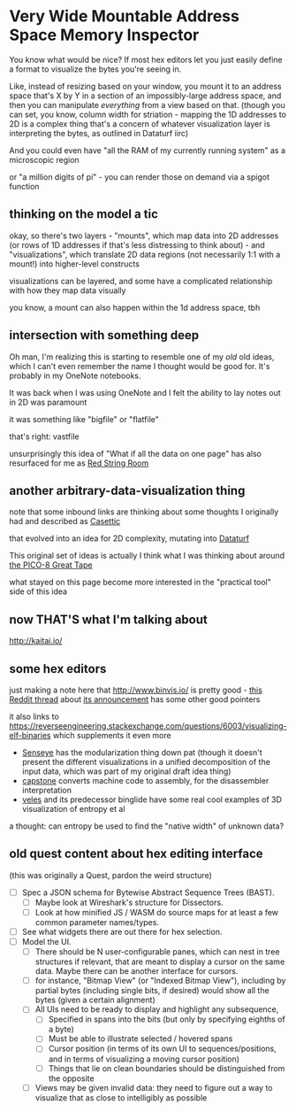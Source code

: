 # Very Wide Mountable Address Space Memory Inspector

You know what would be nice? If most hex editors let you just easily define a format to visualize the bytes you're seeing in.

Like, instead of resizing based on your window, you mount it to an address space that's X by Y in a section of an impossibly-large address space, and then you can manipulate *everything* from a view based on that. (though you can set, you know, column width for striation - mapping the 1D addresses to 2D is a complex thing that's a concern of whatever visualization layer is interpreting the bytes, as outlined in Dataturf iirc)

And you could even have "all the RAM of my currently running system" as a microscopic region

or "a million digits of pi" - you can render those on demand via a spigot function

## thinking on the model a tic

okay, so there's two layers - "mounts", which map data into 2D addresses (or rows of 1D addresses if that's less distressing to think about) - and "visualizations", which translate 2D data regions (not necessarily 1:1 with a mount!) into higher-level constructs

visualizations can be layered, and some have a complicated relationship with how they map data visually

you know, a mount can also happen within the 1d address space, tbh

## intersection with something deep

Oh man, I'm realizing this is starting to resemble one of my *old* old ideas, which I can't even remember the name I thought would be good for. It's probably in my OneNote notebooks.

It was back when I was using OneNote and I felt the ability to lay notes out in 2D was paramount

it was something like "bigfile" or "flatfile"

that's right: vastfile

unsurprisingly this idea of "What if all the data on one page" has also resurfaced for me as [Red String Room](rgvet-f9pds-01985-jef45-ywyew)

## another arbitrary-data-visualization thing

note that some inbound links are thinking about some thoughts I originally had and described as [Casettic](v54am-trnme-0yak2-dbnsk-dhvmz)

that evolved into an idea for 2D complexity, mutating into [Dataturf](g0q2b-3wp8z-c6avy-yy5jb-6fx07)

This original set of ideas is actually I think what I was thinking about around [the PICO-8 Great Tape](092wz-g3nh1-nj864-w01qe-9h0zd)

what stayed on this page become more interested in the "practical tool" side of this idea

## now THAT'S what I'm talking about

http://kaitai.io/

## some hex editors

just making a note here that http://www.binvis.io/ is pretty good - [this Reddit thread](https://www.reddit.com/r/ReverseEngineering/comments/2xtyw8/binvisio_visual_analysis_of_binary_files/) about [its announcement](https://corte.si/posts/binvis/announce/index.html) has some other good pointers

it also links to https://reverseengineering.stackexchange.com/questions/6003/visualizing-elf-binaries which supplements it even more

- [Senseye](https://github.com/letoram/senseye/wiki) has the modularization thing down pat (though it doesn't present the different visualizations in a unified decomposition of the input data, which was part of my original draft idea thing)
- [capstone](http://alexaltea.github.io/capstone.js/) converts machine code to assembly, for the disassembler interpretation
- [veles](https://github.com/codilime/veles) and its predecessor binglide have some real cool examples of 3D visualization of entropy et al

a thought: can entropy be used to find the "native width" of unknown data?

## old quest content about hex editing interface

(this was originally a Quest, pardon the weird structure)

- [ ] Spec a JSON schema for Bytewise Abstract Sequence Trees (BAST).
  - [ ] Maybe look at Wireshark's structure for Dissectors.
  - [ ] Look at how minified JS / WASM do source maps for at least a few common parameter names/types.
- [ ] See what widgets there are out there for hex selection.
- [ ] Model the UI.
  - [ ] There should be N user-configurable panes, which can nest in tree structures if relevant, that are meant to display a cursor on the same data. Maybe there can be another interface for cursors.
  - [ ] for instance, "Bitmap View" (or "Indexed Bitmap View"), including by partial bytes (including single bits, if desired) would show all the bytes (given a certain alignment)
  - [ ] All UIs need to be ready to display and highlight any subsequence,
    - [ ] Specified in spans into the bits (but only by specifying eighths of a byte)
    - [ ] Must be able to illustrate selected / hovered spans
    - [ ] Cursor position (in terms of its own UI to sequences/positions, and in terms of visualizing a moving cursor position)
    - [ ] Things that lie on clean boundaries should be distinguished from the opposite
  - [ ] Views may be given invalid data: they need to figure out a way to visualize that as close to intelligibly as possible
